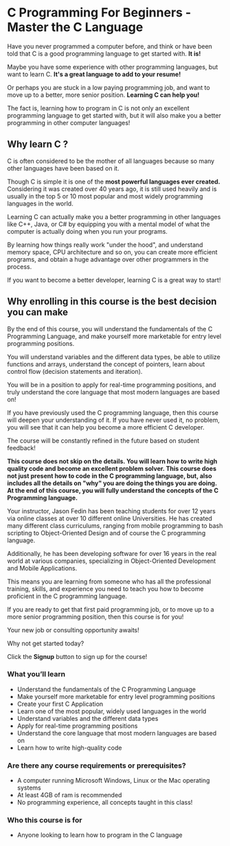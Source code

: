 # C Programming For Beginners - Master the C Language

Have you never programmed a computer before, and think or have been told that C is a good programming language to get started with. **It is!**

Maybe you have some experience with other programming languages, but want to learn C. **It's a great language to add to your resume!**

Or perhaps you are stuck in a low paying programming job, and want to move up to a better, more senior position. **Learning C can help you!**

The fact is, learning how to program in C is not only an excellent programming language to get started with, but it will also make you a better programming in other computer languages!

## Why learn C ?

C is often considered to be the mother of all languages because so many other languages have been based on it.

Though C is simple it is one of the **most powerful languages ever created.** Considering it was created over 40 years ago, it is still used heavily and is usually in the top 5 or 10 most popular and most widely programming languages in the world.

Learning C can actually make you a better programming in other languages like C++, Java, or C# by equipping you with a mental model of what the computer is actually doing when you run your programs.

By learning how things really work "under the hood", and understand memory space, CPU architecture and so on, you can create more efficient programs, and obtain a huge advantage over other programmers in the process.

If you want to become a better developer, learning C is a great way to start!

## Why enrolling in this course is the best decision you can make

By the end of this course, you will understand the fundamentals of the C Programming Language, and make yourself more marketable for entry level programming positions.

You will understand variables and the different data types, be able to utilize functions and arrays, understand the concept of pointers, learn about control flow (decision statements and iteration).

You will be in a position to apply for real-time programming positions, and truly understand the core language that most modern languages are based on!

If you have previously used the C programming language, then this course will deepen your understanding of it. If you have never used it, no problem, you will see that it can help you become a more efficient C developer.

The course will be constantly refined in the future based on student feedback!

**This course does not skip on the details. You will learn how to write high quality code and become an excellent problem solver. This course does not just present how to code in the C programming language, but, also includes all the details on "why" you are doing the things you are doing. At the end of this course, you will fully understand the concepts of the C Programming language.**

Your instructor, Jason Fedin has been teaching students for over 12 years via online classes at over 10 different online Universities. He has created many different class curriculums, ranging from mobile programming to bash scripting to Object-Oriented Design and of course the C programming language.

Additionally, he has been developing software for over 16 years in the real world at various companies, specializing in Object-Oriented Development and Mobile Applications.

This means you are learning from someone who has all the professional training, skills, and experience you need to teach you how to become proficient in the C programming language.

If you are ready to get that first paid programming job, or to move up to a more senior programming position, then this course is for you!

Your new job or consulting opportunity awaits!

Why not get started today?

Click the **Signup** button to sign up for the course!

### What you’ll learn

- Understand the fundamentals of the C Programming Language
- Make yourself more marketable for entry level programming positions
- Create your first C Application
- Learn one of the most popular, widely used languages in the world
- Understand variables and the different data types
- Apply for real-time programming positions
- Understand the core language that most modern languages are based on
- Learn how to write high-quality code

### Are there any course requirements or prerequisites?

- A computer running Microsoft Windows, Linux or the Mac operating systems
- At least 4GB of ram is recommended
- No programming experience, all concepts taught in this class!

### Who this course is for

- Anyone looking to learn how to program in the C language
